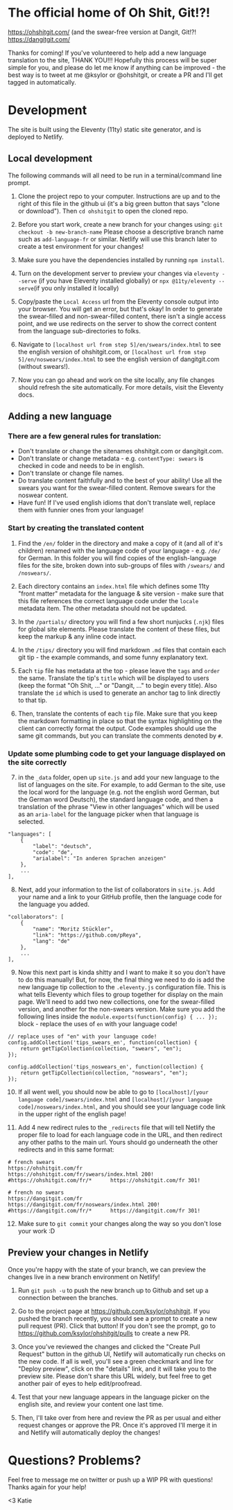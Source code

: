 # The official home of Oh Shit, Git!?!
https://ohshitgit.com/
(and the swear-free version at Dangit, Git!?!
https://dangitgit.com/

Thanks for coming! If you've volunteered to help add a new language translation to the site, THANK YOU!!! Hopefully this process will be super simple for you, and please do let me know if anything can be improved - the best way is to tweet at me @ksylor or @ohshitgit, or create a PR and I'll get tagged in automatically.

# Development
The site is built using the Eleventy (11ty) static site generator, and is deployed to Netlify.

## Local development
The following commands will all need to be run in a terminal/command line prompt.

1. Clone the project repo to your computer. Instructions are up and to the right of this file in the github ui (it's a big green button that says "clone or download"). Then `cd ohshitgit` to open the cloned repo.

2. Before you start work, create a new branch for your changes using:
`git checkout -b new-branch-name` Please choose a descriptive branch name such as `add-language-fr` or similar. Netlify will use this branch later to create a test environment for your changes!

3. Make sure you have the dependencies installed by running `npm install`.

4. Turn on the development server to preview your changes via
`eleventy --serve` (if you have Eleventy installed globally) or `npx @11ty/eleventy --serve`(if you only installed it locally)

5. Copy/paste the `Local Access` url from the Eleventy console output into your browser. You will get an error, but that's okay! In order to generate the swear-filled and non-swear-filled content, there isn't a single access point, and we use redirects on the server to show the correct content from the language sub-directories to folks.

6. Navigate to `[localhost url from step 5]/en/swears/index.html` to see the english version of ohshitgit.com, or `[localhost url from step 5]/en/noswears/index.html` to see the english version of dangitgit.com (without swears!).

7. Now you can go ahead and work on the site locally, any file changes should refresh the site automatically. For more details, visit the Eleventy docs.

## Adding a new language

### There are a few general rules for translation:
- Don't translate or change the sitenames ohshitgit.com or dangitgit.com.
- Don't translate or change metadata - e.g. `contentType: swears` is checked in code and needs to be in english. 
- Don't translate or change file names.
- Do translate content faithfully and to the best of your ability! Use all the swears you want for the swear-filled content. Remove swears for the noswear content. 
- Have fun! If I've used english idioms that don't translate well, replace them with funnier ones from your language! 

### Start by creating the translated content

1. Find the `/en/` folder in the directory and make a copy of it (and all of it's children) renamed with the language code of your language - e.g. `/de/` for German. In this folder you will find copies of the english-language files for the site, broken down into sub-groups of files with `/swears/` and `/noswears/`. 

2. Each directory contains an `index.html` file which defines some 11ty "front matter" metadata for the language & site version - make sure that this file references the correct language code under the `locale` metadata item. The other metadata should not be updated.

3. In the `/partials/` directory you will find a few short nunjucks (`.njk`) files for global site elements. Please translate the content of these files, but keep the markup & any inline code intact.

4. In the `/tips/` directory you will find markdown  `.md` files that contain each git tip - the example commands, and some funny explanatory text. 

5. Each `tip` file has metadata at the top - please leave the `tags` and `order` the same. Translate the tip's `title` which will be displayed to users (keep the format "Oh Shit, ..." or "Dangit, ..." to begin every title). Also translate the `id` which is used to generate an anchor tag to link directly to that tip. 

6. Then, translate the contents of each `tip` file. Make sure that you keep the markdown formatting in place so that the syntax highlighting on the client can correctly format the output. Code examples should use the same git commands, but you can translate the comments denoted by `#`. 

### Update some plumbing code to get your language displayed on the site correctly

7. in the `_data` folder, open up `site.js` and add your new language to the list of languages on the site. For example, to add German to the site, use the local word for the language (e.g. not the english word German, but the German word Deutsch), the standard language code, and then a translation of the phrase "View in other languages" which will be used as an `aria-label` for the language picker when that language is selected.

```
"languages": [
    {
        "label": "deutsch",
        "code": "de",
        "arialabel": "In anderen Sprachen anzeigen"
    },
    ...
],
```

8. Next, add your information to the list of collaborators in `site.js`. Add your name and a link to your GitHub profile, then the language code for the language you added.

```
"collaborators": [
    {
        "name": "Moritz Stückler",
        "link": "https://github.com/pReya",
        "lang": "de"
    },
    ...
],
```

9. Now this next part is kinda shitty and I want to make it so you don't have to do this manually! But, for now, the final thing we need to do is add the new language tip collection to the `.eleventy.js` configuration file. This is what tells Eleventy which files to group together for display on the main page. We'll need to add two new collections, one for the swear-filled version, and another for the non-swears version. Make sure you add the following lines inside the `module.exports(function(config) { ... });` block - replace the uses of `en` with your language code!

```
// replace uses of "en" with your language code!
config.addCollection('tips_swears_en', function(collection) {
    return getTipCollection(collection, "swears", "en");
});

config.addCollection('tips_noswears_en', function(collection) {
    return getTipCollection(collection, "noswears", "en");
});
```

10. If all went well, you should now be able to go to `[localhost]/[your language code]/swears/index.html` and `[localhost]/[your language code]/noswears/index.html`, and you should see your language code link in the upper right of the english page! 

11. Add 4 new redirect rules to the `_redirects` file that will tell Netlify the proper file to load for each language code in the URL, and then redirect any other paths to the main url. Yours should go underneath the other redirects and in this same format:

```
# french swears
https://ohshitgit.com/fr        https://ohshitgit.com/fr/swears/index.html 200!
#https://ohshitgit.com/fr/*      https://ohshitgit.com/fr 301!

# french no swears
https://dangitgit.com/fr        https://dangitgit.com/fr/noswears/index.html 200!
#https://dangitgit.com/fr/*      https://dangitgit.com/fr 301!
```

12. Make sure to `git commit` your changes along the way so you don't lose your work :D

## Preview your changes in Netlify

Once you're happy with the state of your branch, we can preview the changes live in a new branch environment on Netlify!

1. Run `git push -u` to push the new branch up to Github and set up a connection between the branches.

2. Go to the project page at https://github.com/ksylor/ohshitgit. If you pushed the branch recently, you should see a prompt to create a new pull request (PR). Click that button! If you don't see the prompt, go to https://github.com/ksylor/ohshitgit/pulls to create a new PR.

3. Once you've reviewed the changes and clicked the "Create Pull Request" button in the github UI, Netlify will automatically run checks on the new code. If all is well, you'll see a green checkmark and line for "Deploy preview", click on the "details" link, and it will take you to the preview site. Please don't share this URL widely, but feel free to get another pair of eyes to help edit/proofread.

4. Test that your new language appears in the language picker on the english site, and review your content one last time. 

5. Then, I'll take over from here and review the PR as per usual and either request changes or approve the PR. Once it's approved I'll merge it in and Netlify will automatically deploy the changes! 

# Questions? Problems? 

Feel free to message me on twitter or push up a WIP PR with questions! Thanks again for your help!

<3 Katie
